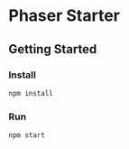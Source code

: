 # Phaser Starter

## Getting Started
### Install
```bash
npm install
```
### Run
```bash
npm start
```
